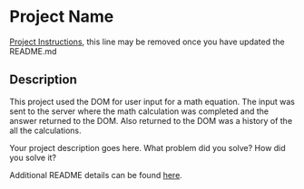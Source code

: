 # Project Name

[Project Instructions](./INSTRUCTIONS.md), this line may be removed once you have updated the README.md

## Description
This project used the DOM for user input for a math equation. The input was sent to the server where the math calculation was completed and the answer returned to the DOM. Also returned to the DOM was a history of the all the calculations.



Your project description goes here. What problem did you solve? How did you solve it?

Additional README details can be found [here](https://github.com/PrimeAcademy/readme-template/blob/master/README.md).

